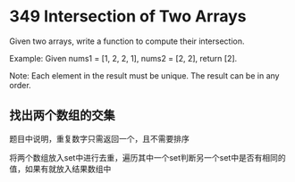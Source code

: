 # 349 Intersection of Two Arrays
Given two arrays, write a function to compute their intersection.

Example:
Given nums1 = [1, 2, 2, 1], nums2 = [2, 2], return [2].

Note:
Each element in the result must be unique.
The result can be in any order.

## 找出两个数组的交集

题目中说明，重复数字只需返回一个，且不需要排序

将两个数组放入set中进行去重，遍历其中一个set判断另一个set中是否有相同的值，如果有就放入结果数组中